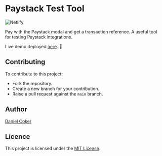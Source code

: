 # Paystack Test Tool

![Netlify](https://img.shields.io/netlify/1d5d84fd-c28e-4258-8254-f9e84c8a2581)

Pay with the Paystack modal and get a transaction reference. A useful tool for testing Paystack integrations.

Live demo deployed [here](https://paystack-test-tool.netlify.app/). 🚀

## Contributing

To contribute to this project:

- Fork the repository.
- Create a new branch for your contribution.
- Raise a pull request against the `main` branch.

## Author

[Daniel Coker](https://twitter.com/danielcoker_)

## Licence

This project is licensed under the [MIT License](https://opensource.org/licenses/MIT).
